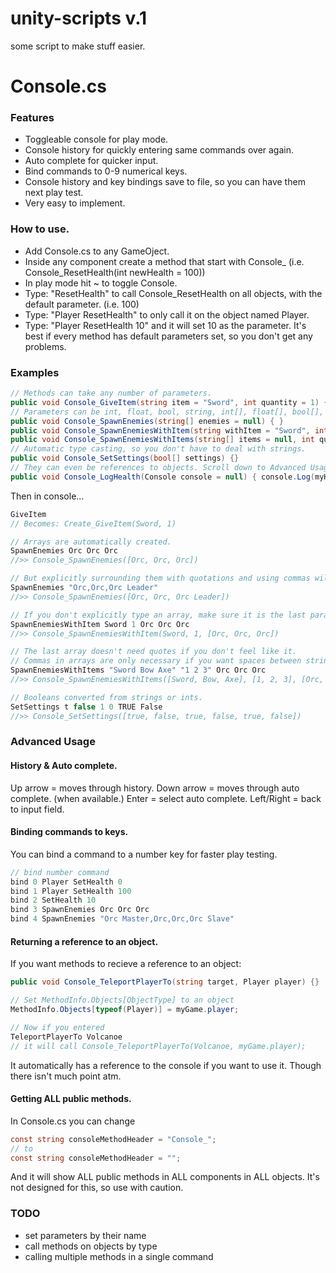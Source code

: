 # unity-scripts v.1
some script to make stuff easier.

# Console.cs
### Features
* Toggleable console for play mode.
* Console history for quickly entering same commands over again.
* Auto complete for quicker input.
* Bind commands to 0-9 numerical keys.
* Console history and key bindings save to file, so you can have them next play test.
* Very easy to implement.


### How to use.
* Add Console.cs to any GameOject.
* Inside any component create a method that start with Console_ (i.e. Console_ResetHealth(int newHealth = 100))
* In play mode hit ~ to toggle Console.
* Type: "ResetHealth" to call Console_ResetHealth on all objects, with the default parameter. (i.e. 100)
* Type: "Player ResetHealth" to only call it on the object named Player.
* Type: "Player ResetHealth 10" and it will set 10 as the parameter.
It's best if every method has default parameters set, so you don't get any problems.


### Examples
```c#
// Methods can take any number of parameters.
public void Console_GiveItem(string item = "Sword", int quantity = 1) { }
// Parameters can be int, float, bool, string, int[], float[], bool[], or string[]
public void Console_SpawnEnemies(string[] enemies = null) { }
public void Console_SpawnEnemiesWithItem(string withItem = "Sword", int quantity = 1, string[] enemies = null) { }
public void Console_SpawnEnemiesWithItems(string[] items = null, int quantity = 1, string[] enemies = null) { }
// Automatic type casting, so you don't have to deal with strings.
public void Console_SetSettings(bool[] settings) {}
// They can even be references to objects. Scroll down to Advanced Usage.
public void Console_LogHealth(Console console = null) { console.Log(myHealth); }
```
Then in console...
```c#
GiveItem
// Becomes: Create_GiveItem(Sword, 1)

// Arrays are automatically created.
SpawnEnemies Orc Orc Orc
//>> Console_SpawnEnemies([Orc, Orc, Orc])

// But explicitly surrounding them with quotations and using commas will allow spaces in their names.
SpawnEnemies "Orc,Orc,Orc Leader"
//>> Console_SpawnEnemies([Orc, Orc, Orc Leader])

// If you don't explicitly type an array, make sure it is the last parameter.
SpawnEnemiesWithItem Sword 1 Orc Orc Orc
//>> Console_SpawnEnemiesWithItem(Sword, 1, [Orc, Orc, Orc])

// The last array doesn't need quotes if you don't feel like it.
// Commas in arrays are only necessary if you want spaces between strings.
SpawnEnemiesWithItems "Sword Bow Axe" "1 2 3" Orc Orc Orc
//>> Console_SpawnEnemiesWithItems([Sword, Bow, Axe], [1, 2, 3], [Orc, Orc, Orc])

// Booleans converted from strings or ints.
SetSettings t false 1 0 TRUE False
//>> Console_SetSettings([true, false, true, false, true, false])
```


### Advanced Usage
#### History & Auto complete.
Up arrow = moves through history.
Down arrow = moves through auto complete. (when available.)
Enter = select auto complete.
Left/Right = back to input field.

#### Binding commands to keys.
You can bind a command to a number key for faster play testing.
```C#
// bind number command
bind 0 Player SetHealth 0
bind 1 Player SetHealth 100
bind 2 SetHealth 10
bind 3 SpawnEnemies Orc Orc Orc
bind 4 SpawnEnemies "Orc Master,Orc,Orc,Orc Slave"
```

#### Returning a reference to an object.
If you want methods to recieve a reference to an object:
```c#
public void Console_TeleportPlayerTo(string target, Player player) {}

// Set MethodInfo.Objects[ObjectType] to an object
MethodInfo.Objects[typeof(Player)] = myGame.player;

// Now if you entered
TeleportPlayerTo Volcanoe
// it will call Console_TeleportPlayerTo(Volcanoe, myGame.player);
```
It automatically has a reference to the console if you want to use it. Though there isn't much point atm.
#### Getting ALL public methods.
In Console.cs you can change
```c#
const string consoleMethodHeader = "Console_";  
// to
const string consoleMethodHeader = "";
```
And it will show ALL public methods in ALL components in ALL objects.
It's not designed for this, so use with caution.

### TODO
* set parameters by their name
* call methods on objects by type
* calling multiple methods in a single command
